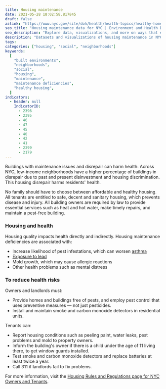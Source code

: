 ```yaml
---
title: Housing maintenance
date: 2021-05-28 18:02:58.817845
draft: false
azlink: "https://www.nyc.gov/site/doh/health/health-topics/healthy-home.page"
seo_title: "Housing maintenance data for NYC | Environment and Health Data Portal"
seo_description: "Explore data, visualizations, and more on ways that environments shape health in New York City's neighborhoods."
description: "Datasets and visualizations of housing maintenance in NYC."
tags:
categories: ["housing", "social", "neighborhoods"]
keywords:
  [
    "built environments",
    "neighborhoods",
    "social",
    "housing",
    "maintenance",
    "maintenance deficiencies",
    "healthy housing",
  ]
indicators:
  - header: null
    IndicatorID:
      - 2396
      - 2395
      - 46
      - 47
      - 45
      - 40
      - 42
      - 41
      - 2399
      - 2179
---
```


Buildings with maintenance issues and disrepair can harm health. Across NYC, low-income neighborhoods have a higher percentage of buildings in disrepair due to past and present disinvestment and housing discrimination. This housing disrepair harms residents' health.

No family should have to choose between affordable and healthy housing. All tenants are entitled to safe, decent and sanitary housing, which prevents disease and injury. All building owners are required by law to provide essential services such as heat and hot water, make timely repairs, and maintain a pest-free building.

### Housing and health

Housing quality impacts health directly and indirectly. Housing maintenance deficiencies are associated with:

- Increase likelihood of pest infestations, which can worsen [asthma](http://www1.nyc.gov/site/doh/health/health-topics/asthma.page "Asthma")
- [Exposure to lead](http://www1.nyc.gov/site/doh/health/health-topics/lead-poisoning-prevention.page)
- Mold growth, which may cause allergic reactions
- Other health problems such as mental distress

### To reduce health risks

Owners and landlords must:

- Provide homes and buildings free of pests, and employ pest control that uses preventive measures — not just pesticides.
- Install and maintain smoke and carbon monoxide detectors in residential units.

Tenants can:

- Report housing conditions such as peeling paint, water leaks, pest problems and mold to property owners.
- Inform the building's owner if there is a child under the age of 11 living there, to get window guards installed.
- Test smoke and carbon monoxide detectors and replace batteries at least twice a year.
- Call 311 if landlords fail to fix problems.

For more information, visit the [Housing Rules and Regulations page for NYC Owners and Tenants](http://www1.nyc.gov/nyc-resources/service/4706/housing-rules-and-regulations-for-nyc-owners-and-tenants "Housing rules and regulations").
